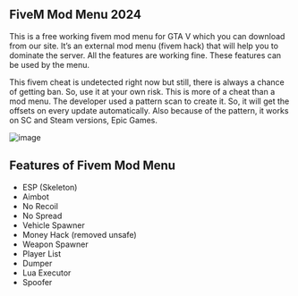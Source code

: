 ## FiveM Mod Menu 2024
This is a free working fivem mod menu for GTA V which you can download from our site. It’s an external mod menu (fivem hack) that will help you to dominate the server. All the features are working fine. These features can be used by the menu.

This fivem cheat is undetected right now but still, there is always a chance of getting ban. So, use it at your own risk. This is more of a cheat than a mod menu. The developer used a pattern scan to create it. So, it will get the offsets on every update automatically. Also because of the pattern, it works on SC and Steam versions, Epic Games.

![image](https://github.com/uschmewerr/FiveM-Mod-Menu-2024/assets/163336922/7fb6d9f3-116f-4084-84c8-70e8bf875f3c)


## Features of Fivem Mod Menu
- ESP (Skeleton)
- Aimbot
- No Recoil
- No Spread
- Vehicle Spawner
- Money Hack (removed unsafe)
- Weapon Spawner
- Player List
- Dumper
- Lua Executor
- Spoofer
